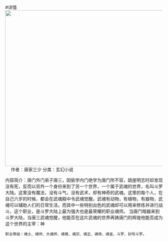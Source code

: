 #详情
<img src="https://ss1.bdstatic.com/70cFvXSh_Q1YnxGkpoWK1HF6hhy/it/u=2733302924,1655723199&fm=26&gp=0.jpg" width="800" height="500">   
　
   作者：唐家三少   分类：玄幻小说

   内容简介：唐门外门弟子唐三，因偷学内门绝学为唐门所不容，跳崖明志时却发现没有死，反而以另外一个身份来到了另一个世界，一个属于武魂的世界，名叫斗罗大陆。这里没有魔法，没有斗气，没有武术，却有神奇的武魂。这里的每个人，在自己六岁的时候，都会在武魂殿中令武魂觉醒。武魂有动物，有植物，有器物，武魂可以辅助人们的日常生活。而其中一些特别出色的武魂却可以用来修炼并进行战斗，这个职业，是斗罗大陆上最为强大也是最荣耀的职业魂师。
   当唐门暗器来到斗罗大陆，当唐三武魂觉醒，他能否在这片武魂的世界再铸唐门的辉煌他能否成为这个世界的主宰：神

	职业等级：魂士、魂师、大魂师、魂尊、魂宗、魂王、魂帝、魂圣、斗罗、封号斗罗。



